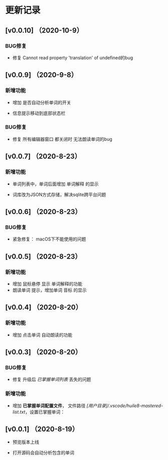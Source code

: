 # 更新记录

## [v0.0.10] （2020-10-9）

### BUG修复

- 修复 Cannot read property 'translation' of undefined的bug

## [v0.0.9] （2020-9-8）

### 新增功能

- 增加 是否自动分析单词的开关

- 信息提示移动到底部状态栏

### BUG修复

- 修复 所有编辑器窗口 都关闭时 无法朗读单词的bug

## [v0.0.7] （2020-8-23）

### 新增功能

- 单词列表中，单词后面增加 单词解释 的显示

- 词库改为JSON方式存储，解决sqlite跨平台问题

## [v0.0.6] （2020-8-23）

### BUG修复

- 紧急修复： macOS下不能使用的问题

## [v0.0.5] （2020-8-23）

### 新增功能

- 增加 鼠标悬停 显示 单词解释的功能
- 朗读单词 提示，增加单词 音标 的显示

## [v0.0.4] （2020-8-20）

### 新增功能

- 增加 点击单词 自动朗读的功能

## [v0.0.3] （2020-8-20）

### BUG修复

- 修复 升级后 *已掌握单词列表* 丢失的问题

### 新增功能

- 增加 **已掌握单词配置文件**， 文件路径 *[用户目录]/.vscode/huile8-mastered-list.txt*，设置已掌握单词：

## [v0.0.1] （2020-8-19）

- 预览版本上线

- 打开源码会自动分析包含的单词